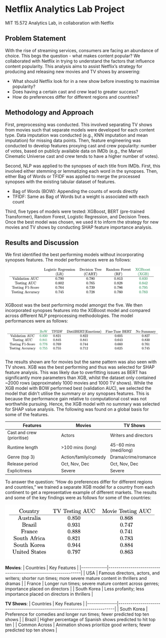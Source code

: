 # Netflix Analytics Lab Project
MIT 15.572 Analytics Lab, in collaboration with Netflix

## Problem Statement
With the rise of streaming services, consumers are facing an abundance of choice. This begs the question - what makes content popular? We collaborated with Netflix in trying to understand the factors that influence content popularity. This analysis aims to assist Netflix’s strategy for producing and releasing new movies and TV shows by answering:
- What should Netflix look for in a new show before investing to maximise popularity? 
- Does having a certain cast and crew lead to greater success?
- How do preferences differ for different regions and countries?

## Methodology and Approach
First, preprocessing was conducted. This involved separating TV shows from movies such that separate models were developed for each content type. Data imputation was conducted (e.g., KNN imputation and mean imputation) for missing data points. Then, feature engineering was conducted to develop features proxying cast and crew popularity: number of votes, based on publicly available data on IMDb (e.g., the Marvel Cinematic Universe cast and crew tends to have a higher number of votes).

Second, NLP was applied to the synopses of each title from IMDb. First, this involved either stemming or lemmatizing each word in the synopses. Then, either Bag of Words or TFIDF was applied to merge the processed synopses with the existing tabular dataset of features.
- Bag of Words (BOW): Appending the counts of words directly
- TFIDF: Same as Bag of Words but a weight is associated with each count

Third, five types of models were tested: XGBoost, BERT (pre-trained Transformer), Random Forest, Logistic Regression, and Decision Trees. Once the best model was chosen, we used it to inform the strategy for new movies and TV shows by conducting SHAP feature importance analysis.

## Results and Discussion
We first identified the best performing models without incorporating synopses features. The model performances were as follows:

![Model Performances w/o Synopses](./model-performances-movies.png)

XGBoost was the best performing model amongst the five. We then incorporated synopses features into the XGBoost model and compared across different NLP preprocessing methodologies. The model performances were as follows:

![Model Performances w/ Synopses](./model-performances-synopses.png)

The results shown are for movies but the same pattern was also seen with TV shows. XGB was the best performing and thus was selected for SHAP feature analysis. This was likely due to overfitting issues as BERT has significantly more parameters than XGB, whilst the dataset only contained ~2000 rows (approximately 1000 movies and 1000 TV shows). While the XGB model with BOW performed best (validation AUC), we selected the model that didn't utilise the summary or any synopses features. This is because the performance gain relative to computational cost was not worthwhile pursuing. Hence, the XGB model with no summary was selected for SHAP value analysis. The following was found on a global basis for some of the features.

| Features          | Movies             | TV Shows             |
|-------------------|--------------------|----------------------|
| Cast and crew (prioritise)    | Actors             | Writers and directors|
| Runtime length    | >100 mins (long)   | 45-60 mins (med/long)|
| Genre (top 3)     | Action/family/comedy| Drama/crime/romance |
| Release period    | Oct, Nov, Dec      | Oct, Nov, Dec        |
| Explicitness      | Severe             | Severe               |

To answer the question: “How do preferences differ for different regions and countries,” we trained a separate XGB model for a country from each continent to get a representative example of different markets. The results and some of the key findings were as follows for some of the countries:

![Country XGB Performances](./model-performances-countries.png)

**Movies**:
| Countries   | Key Features                                                   |
|-------------|----------------------------------------------------------------|
| USA         | Famous directors, actors, and writers; shorter run times; more severe mature content in thrillers and dramas |
| France      | Longer run times; severe mature content across genres; importance placed on directors |
| South Korea | Less profanity; less importance placed on directors in thrillers |

**TV Shows**:
| Countries     | Key Features                                                               |
|---------------|----------------------------------------------------------------------------|
| South Korea   | Preference for comedies and longer run times; fewer predicted top ten shows |
| Brazil        | Higher percentage of Spanish shows predicted to hit top ten                 |
| Common Across | Animation shows prioritize good writers; fewer predicted top ten shows      |






